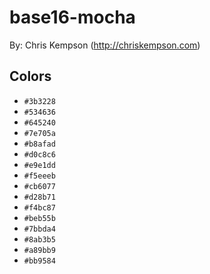 # base16-mocha

By: Chris Kempson (http://chriskempson.com)

## Colors

* `#3b3228`
* `#534636`
* `#645240`
* `#7e705a`
* `#b8afad`
* `#d0c8c6`
* `#e9e1dd`
* `#f5eeeb`
* `#cb6077`
* `#d28b71`
* `#f4bc87`
* `#beb55b`
* `#7bbda4`
* `#8ab3b5`
* `#a89bb9`
* `#bb9584`
